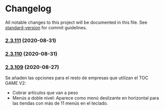 # Changelog

All notable changes to this project will be documented in this file. See [standard-version](https://github.com/conventional-changelog/standard-version) for commit guidelines.

### [2.3.111](https://github.com/dobleamarilla/tocGameV2/compare/v2.3.110...v2.3.111) (2020-08-31)

### [2.3.110](https://github.com/dobleamarilla/tocGameV2/compare/v2.3.109...v2.3.110) (2020-08-31)

### [2.3.109](https://github.com/dobleamarilla/tocGameV2/compare/v2.3.108...v2.3.109) (2020-08-27)

Se añaden las opciones para el resto de empresas que utilizan el TOC GAME V2:
- Cobrar artículos que van a peso
- Menús a doble nivel: Aparece como menú deslizante en horizontal para las tiendas con más de 11 menús en el teclado.